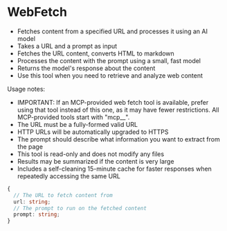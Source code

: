 # WebFetch

- Fetches content from a specified URL and processes it using an AI model
- Takes a URL and a prompt as input
- Fetches the URL content, converts HTML to markdown
- Processes the content with the prompt using a small, fast model
- Returns the model's response about the content
- Use this tool when you need to retrieve and analyze web content

Usage notes:
- IMPORTANT: If an MCP-provided web fetch tool is available, prefer using that tool instead of this one, as it may have fewer restrictions. All MCP-provided tools start with "mcp__".
- The URL must be a fully-formed valid URL
- HTTP URLs will be automatically upgraded to HTTPS
- The prompt should describe what information you want to extract from the page
- This tool is read-only and does not modify any files
- Results may be summarized if the content is very large
- Includes a self-cleaning 15-minute cache for faster responses when repeatedly accessing the same URL


```typescript
{
  // The URL to fetch content from
  url: string;
  // The prompt to run on the fetched content
  prompt: string;
}
```
